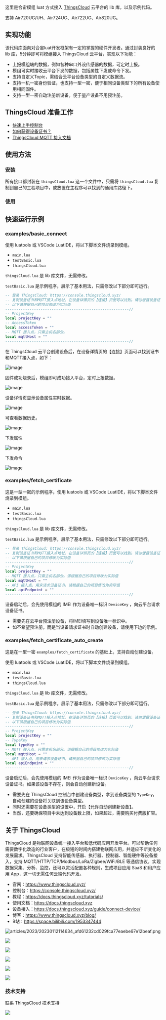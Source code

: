 这里是合宙模组 luat 方式接入 [ThingsCloud](https://www.thingscloud.xyz/) 云平台的 lib 库，以及示例代码。

支持 Air720UG/UH、Air724UG、Air722UG、Air820UG。

## 实现功能

该代码库面向对合宙luat开发框架有一定的掌握的硬件开发者。通过封装良好的 lib 库，5分钟即可将模组接入 ThingsCloud 云平台，实现以下功能：

- 上报模组端的数据，例如各种串口外设传感器的数据，可定时上报。
- 模组可实时接收云平台下发的数据，包括属性下发或命令下发。
- 支持自定义Topic，需结合云平台设备类型的自定义数据流。
- 支持一机一密身份验证，也支持一型一密，便于相同设备类型下的所有设备使用相同固件。
- 支持一型一密自动注册新设备，便于量产设备不用预注册。

## ThingsCloud 准备工作

- [快速上手控制台](https://www.thingscloud.xyz/docs/guide/quickstart/signin-console.html)
- [如何获得设备证书？](https://www.thingscloud.xyz/docs/guide/connect-device/device-certificate.html)
- [ThingsCloud MQTT 接入文档](https://docs.thingscloud.xyz/guide/connect-device/mqtt.html)

## 使用方法

### 安装

所有接口都封装在 `thingsCloud.lua` 这一个文件中，只需将 `thingsCloud.lua` 复制到自己的工程项目中，或放置在主程序可以找到的通用库路径下。

### 使用

## 快速运行示例

### examples/basic_connect

使用 luatools 或 VSCode LuatIDE，将以下脚本文件烧录到模组。

- `main.lua`
- `testBasic.lua` 
- `thingsCloud.lua`

`thingsCloud.lua` 是 lib 库文件，无需修改。

`testBasic.lua` 是示例程序，展示了基本用法，只需修改以下部分即可运行。

```lua
-- 登录 ThingsCloud: https://console.thingscloud.xyz/
-- 复制设备证书和MQTT接入点地址，在设备详情页的【连接】页面可以找到。请勿泄露设备证书。
-- 以下请根据自己的项目修改为实际值
--------------------------------------------------------//
-- ProjectKey
local projectKey = ""
-- AccessToken
local accessToken = ""
-- MQTT 接入点，只需主机名部分。
local mqttHost = ""
--------------------------------------------------------//
```

在 ThingsCloud 云平台创建设备后，在设备详情页的【连接】页面可以找到证书和MQTT接入点，如下：

![image](https://user-images.githubusercontent.com/97299260/148683169-b5ef8f41-0960-4298-8269-2b792179e8f2.png)

固件成功烧录后，模组即可成功接入平台，定时上报数据。

![image](https://user-images.githubusercontent.com/97299260/148683283-a25871b7-b7b7-4e88-9767-e863240aaa2c.png)

设备详情页显示设备属性实时数据。

![image](https://user-images.githubusercontent.com/97299260/148683057-797cc9dd-f7cd-4948-9b43-f03d944c0555.png)

可查看数据历史。

![image](https://user-images.githubusercontent.com/97299260/148683088-ae05c067-7700-4429-bed2-a8aef656518c.png)

下发属性

![image](https://user-images.githubusercontent.com/97299260/148683107-c6b0aff6-d5b1-4424-98cf-c4d7bdf3695f.png)

下发命令

![image](https://user-images.githubusercontent.com/97299260/148683123-487cdfc8-9615-42c7-a5b6-b18e936b94fc.png)

### examples/fetch_certificate

这是一型一密的示例程序，使用 luatools 或 VSCode LuatIDE，将以下脚本文件烧录到模组。

- `main.lua`
- `testBasic.lua` 
- `thingsCloud.lua`

`thingsCloud.lua` 是 lib 库文件，无需修改。

`testBasic.lua` 是示例程序，展示了基本用法，只需修改以下部分即可运行。

```lua
-- 登录 ThingsCloud: https://console.thingscloud.xyz/
-- 复制设备证书和MQTT接入点地址，在设备详情页的【连接】页面可以找到。请勿泄露设备证书。
-- 以下请根据自己的项目修改为实际值
--------------------------------------------------------//
-- ProjectKey
local projectKey = ""
-- MQTT 接入点，只需主机名部分。请根据自己的项目修改为实际值
local mqttHost = ""
-- API 接入点，用来请求设备证书。请根据自己的项目修改为实际值
local apiEndpoint = ""
--------------------------------------------------------//

```

设备启动后，会先使用模组的 IMEI 作为设备唯一标识 `DeviceKey` ，向云平台请求设备证书。

- 需要先在云平台预注册设备，将IMEI填写到设备唯一标识中。
- 如不希望预注册，而是当设备请求证书时自动创建设备，请使用下边的示例。


### examples/fetch_certificate_auto_create

这是在一型一密 `examples/fetch_certificate` 的基础上，支持自动创建设备。

使用 luatools 或 VSCode LuatIDE，将以下脚本文件烧录到模组。

- `main.lua`
- `testBasic.lua` 
- `thingsCloud.lua`

`thingsCloud.lua` 是 lib 库文件，无需修改。

`testBasic.lua` 是示例程序，展示了基本用法，只需修改以下部分即可运行。

```lua
-- 登录 ThingsCloud: https://console.thingscloud.xyz/
-- 复制设备证书和MQTT接入点地址，在设备详情页的【连接】页面可以找到。请勿泄露设备证书。
-- 以下请根据自己的项目修改为实际值
--------------------------------------------------------//
-- ProjectKey
local projectKey = ""
-- TypeKey
local typeKey = ""
-- MQTT 接入点，只需主机名部分。请根据自己的项目修改为实际值
local mqttHost = ""
-- API 接入点，用来请求设备证书。请根据自己的项目修改为实际值
local apiEndpoint = ""
--------------------------------------------------------//

```

设备启动后，会先使用模组的 IMEI 作为设备唯一标识 `DeviceKey` ，向云平台请求设备证书。如果该设备不存在，则会自动创建新设备。

- 需要先在 ThingsCloud 控制台中创建设备类型，拿到设备类型的 `TypeKey`，自动创建的设备将关联到该设备类型。
- 同时还需要在设备类型的设置中，开启【允许自动创建新设备】。
- 当然，还要确保项目中未达到设备数上限，如果超过，需要购买付费版扩容。




## 关于 ThingsCloud

ThingsCloud 是物联网设备统一接入平台和低代码应用开发平台。可以帮助任何需要数字化改造的行业客户，在极短的时间内搭建物联网应用，并适应不断变化的发展需求。ThingsCloud 支持智能传感器、执行器、控制器、智能硬件等设备接入，支持 MQTT/HTTP/TCP/Modbus/LoRa/Zigbee/WiFi/BLE 等通信协议，实现数据采集、分析、监控，还可以灵活配置各种规则，生成项目应用 SaaS 和用户应用 App，这一切无需任何云端代码开发。

- 官网：https://www.thingscloud.xyz/
- 控制台：https://console.thingscloud.xyz/
- 教程：https://docs.thingscloud.xyz/tutorials/
- 使用文档：https://docs.thingscloud.xyz
- 设备接入：https://docs.thingscloud.xyz/guide/connect-device/
- 博客：https://www.thingscloud.xyz/blog/
- B站：https://space.bilibili.com/1953347444


![articles/2023/20230112114634_afd61232cd029fca77eaebe67e12beaf.png](https://img-1300291923.cos.ap-beijing.myqcloud.com/articles/2023/20230112114634_afd61232cd029fca77eaebe67e12beaf.png)

![](https://img-1300291923.cos.ap-beijing.myqcloud.com/articles/2023/20230303162529_7d47018b2466053ef3af13dcfd23b703.png)

![](https://img-1300291923.cos.ap-beijing.myqcloud.com/articles/2023/20230303194054_fe9320028f7b499a18893b7a0d25b3c7.png)

![](https://img-1300291923.cos.ap-beijing.myqcloud.com/articles/2023/20230303163508_4b2e3b2052e282bcf2e36143fe90d101.png)

![](https://img-1300291923.cos.ap-beijing.myqcloud.com/articles/2023/20230303164617_c0f98e1ae66b5987aba3408faf86ac1d.png)

![](https://img-1300291923.cos.ap-beijing.myqcloud.com/articles/2023/20230303163103_40fe1d013e8d1d665bdd3cd0ae42adc0.png)

### 技术支持

联系 ThingsCloud 技术支持

![](https://img-1300291923.cos.ap-beijing.myqcloud.com/service/support-qrcode-wlww-1208.png)